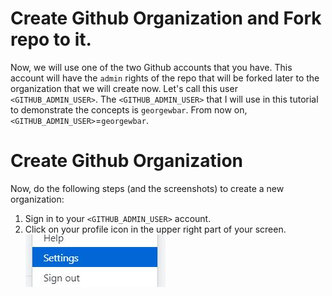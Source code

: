 # Create Github Organization and Fork repo to it.
Now, we will use one of the two Github accounts that you have. This account will have the `admin` rights of the repo that will be forked later to the organization that we will create now. Let's call this user `<GITHUB_ADMIN_USER>`. The `<GITHUB_ADMIN_USER>` that I will use in this tutorial to demonstrate the concepts is `georgewbar`. From now on, `<GITHUB_ADMIN_USER>`=`georgewbar`.

# Create Github Organization
Now, do the following steps (and the screenshots) to create a new organization:

1. Sign in to your `<GITHUB_ADMIN_USER>` account.
2. Click on your profile icon in the upper right part of your screen.  
![](./assets/settings.JPG)
